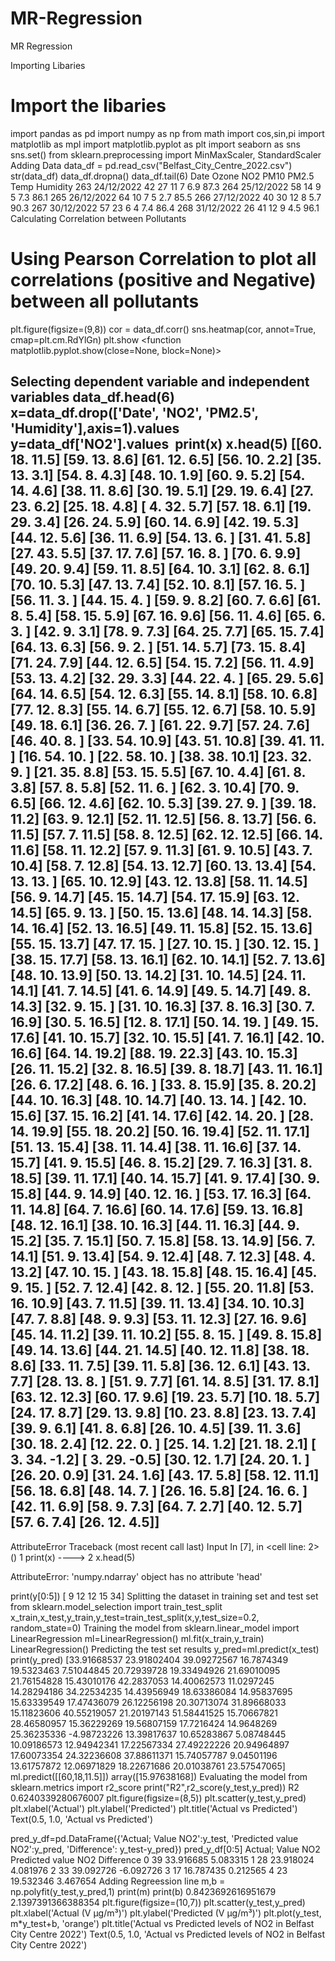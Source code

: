 # MR-Regression

MR Regression

Importing Libaries
# Import the libaries
import pandas as pd
import numpy as np
from math import cos,sin,pi
import matplotlib as mpl
import matplotlib.pyplot as plt
import seaborn as sns
sns.set()
from sklearn.preprocessing import MinMaxScaler, StandardScaler
​
Adding Data
data_df = pd.read_csv("Belfast_City_Centre_2022.csv")
str(data_df)
data_df.dropna()
data_df.tail(6)
Date	Ozone	NO2	PM10	PM2.5	Temp	Humidity
263	24/12/2022	42	27	11	7	6.9	87.3
264	25/12/2022	58	14	9	5	7.3	86.1
265	26/12/2022	64	10	7	5	2.7	85.5
266	27/12/2022	40	30	12	8	5.7	90.3
267	30/12/2022	57	23	6	4	7.4	86.4
268	31/12/2022	26	41	12	9	4.5	96.1
Calculating Correlation between Pollutants
# Using Pearson Correlation to plot all correlations (positive and Negative) between all pollutants
plt.figure(figsize=(9,8))
cor = data_df.corr()
sns.heatmap(cor, annot=True, cmap=plt.cm.RdYlGn)
plt.show
<function matplotlib.pyplot.show(close=None, block=None)>

Selecting dependent variable and independent variables
data_df.head(6)
x=data_df.drop(['Date', 'NO2', 'PM2.5', 'Humidity'],axis=1).values
y=data_df['NO2'].values
​
print(x)
x.head(5)
[[60.  18.  11.5]
 [59.  13.   8.6]
 [61.  12.   6.5]
 [56.  10.   2.2]
 [35.  13.   3.1]
 [54.   8.   4.3]
 [48.  10.   1.9]
 [60.   9.   5.2]
 [54.  14.   4.6]
 [38.  11.   8.6]
 [30.  19.   5.1]
 [29.  19.   6.4]
 [27.  23.   6.2]
 [25.  18.   4.8]
 [ 4.  32.   5.7]
 [57.  18.   6.1]
 [19.  29.   3.4]
 [26.  24.   5.9]
 [60.  14.   6.9]
 [42.  19.   5.3]
 [44.  12.   5.6]
 [36.  11.   6.9]
 [54.  13.   6. ]
 [31.  41.   5.8]
 [27.  43.   5.5]
 [37.  17.   7.6]
 [57.  16.   8. ]
 [70.   6.   9.9]
 [49.  20.   9.4]
 [59.  11.   8.5]
 [64.  10.   3.1]
 [62.   8.   6.1]
 [70.  10.   5.3]
 [47.  13.   7.4]
 [52.  10.   8.1]
 [57.  16.   5. ]
 [56.  11.   3. ]
 [44.  15.   4. ]
 [59.   9.   8.2]
 [60.   7.   6.6]
 [61.   8.   5.4]
 [58.  15.   5.9]
 [67.  16.   9.6]
 [56.  11.   4.6]
 [65.   6.   3. ]
 [42.   9.   3.1]
 [78.   9.   7.3]
 [64.  25.   7.7]
 [65.  15.   7.4]
 [64.  13.   6.3]
 [56.   9.   2. ]
 [51.  14.   5.7]
 [73.  15.   8.4]
 [71.  24.   7.9]
 [44.  12.   6.5]
 [54.  15.   7.2]
 [56.  11.   4.9]
 [53.  13.   4.2]
 [32.  29.   3.3]
 [44.  22.   4. ]
 [65.  29.   5.6]
 [64.  14.   6.5]
 [54.  12.   6.3]
 [55.  14.   8.1]
 [58.  10.   6.8]
 [77.  12.   8.3]
 [55.  14.   6.7]
 [55.  12.   6.7]
 [58.  10.   5.9]
 [49.  18.   6.1]
 [36.  26.   7. ]
 [61.  22.   9.7]
 [57.  24.   7.6]
 [46.  40.   8. ]
 [33.  54.  10.9]
 [43.  51.  10.8]
 [39.  41.  11. ]
 [16.  54.  10. ]
 [22.  58.  10. ]
 [38.  38.  10.1]
 [23.  32.   9. ]
 [21.  35.   8.8]
 [53.  15.   5.5]
 [67.  10.   4.4]
 [61.   8.   3.8]
 [57.   8.   5.8]
 [52.  11.   6. ]
 [62.   3.  10.4]
 [70.   9.   6.5]
 [66.  12.   4.6]
 [62.  10.   5.3]
 [39.  27.   9. ]
 [39.  18.  11.2]
 [63.   9.  12.1]
 [52.  11.  12.5]
 [56.   8.  13.7]
 [56.   6.  11.5]
 [57.   7.  11.5]
 [58.   8.  12.5]
 [62.  12.  12.5]
 [66.  14.  11.6]
 [58.  11.  12.2]
 [57.   9.  11.3]
 [61.   9.  10.5]
 [43.   7.  10.4]
 [58.   7.  12.8]
 [54.  13.  12.7]
 [60.  13.  13.4]
 [54.  13.  13. ]
 [65.  10.  12.9]
 [43.  12.  13.8]
 [58.  11.  14.5]
 [56.   9.  14.7]
 [45.  15.  14.7]
 [54.  17.  15.9]
 [63.  12.  14.5]
 [65.   9.  13. ]
 [50.  15.  13.6]
 [48.  14.  14.3]
 [58.  14.  16.4]
 [52.  13.  16.5]
 [49.  11.  15.8]
 [52.  15.  13.6]
 [55.  15.  13.7]
 [47.  17.  15. ]
 [27.  10.  15. ]
 [30.  12.  15. ]
 [38.  15.  17.7]
 [58.  13.  16.1]
 [62.  10.  14.1]
 [52.   7.  13.6]
 [48.  10.  13.9]
 [50.  13.  14.2]
 [31.  10.  14.5]
 [24.  11.  14.1]
 [41.   7.  14.5]
 [41.   6.  14.9]
 [49.   5.  14.7]
 [49.   8.  14.3]
 [32.   9.  15. ]
 [31.  10.  16.3]
 [37.   8.  16.3]
 [30.   7.  16.9]
 [30.   5.  16.5]
 [12.   8.  17.1]
 [50.  14.  19. ]
 [49.  15.  17.6]
 [41.  10.  15.7]
 [32.  10.  15.5]
 [41.   7.  16.1]
 [42.  10.  16.6]
 [64.  14.  19.2]
 [88.  19.  22.3]
 [43.  10.  15.3]
 [26.  11.  15.2]
 [32.   8.  16.5]
 [39.   8.  18.7]
 [43.  11.  16.1]
 [26.   6.  17.2]
 [48.   6.  16. ]
 [33.   8.  15.9]
 [35.   8.  20.2]
 [44.  10.  16.3]
 [48.  10.  14.7]
 [40.  13.  14. ]
 [42.  10.  15.6]
 [37.  15.  16.2]
 [41.  14.  17.6]
 [42.  14.  20. ]
 [28.  14.  19.9]
 [55.  18.  20.2]
 [50.  16.  19.4]
 [52.  11.  17.1]
 [51.  13.  15.4]
 [38.  11.  14.4]
 [38.  11.  16.6]
 [37.  14.  15.7]
 [41.   9.  15.5]
 [46.   8.  15.2]
 [29.   7.  16.3]
 [31.   8.  18.5]
 [39.  11.  17.1]
 [40.  14.  15.7]
 [41.   9.  17.4]
 [30.   9.  15.8]
 [44.   9.  14.9]
 [40.  12.  16. ]
 [53.  17.  16.3]
 [64.  11.  14.8]
 [64.   7.  16.6]
 [60.  14.  17.6]
 [59.  13.  16.8]
 [48.  12.  16.1]
 [38.  10.  16.3]
 [44.  11.  16.3]
 [44.   9.  15.2]
 [35.   7.  15.1]
 [50.   7.  15.8]
 [58.  13.  14.9]
 [56.   7.  14.1]
 [51.   9.  13.4]
 [54.   9.  12.4]
 [48.   7.  12.3]
 [48.   4.  13.2]
 [47.  10.  15. ]
 [43.  18.  15.8]
 [48.  15.  16.4]
 [45.   9.  15. ]
 [52.   7.  12.4]
 [42.   8.  12. ]
 [55.  20.  11.8]
 [53.  16.  10.9]
 [43.   7.  11.5]
 [39.  11.  13.4]
 [34.  10.  10.3]
 [47.   7.   8.8]
 [48.   9.   9.3]
 [53.  11.  12.3]
 [27.  16.   9.6]
 [45.  14.  11.2]
 [39.  11.  10.2]
 [55.   8.  15. ]
 [49.   8.  15.8]
 [49.  14.  13.6]
 [44.  21.  14.5]
 [40.  12.  11.8]
 [38.  18.   8.6]
 [33.  11.   7.5]
 [39.  11.   5.8]
 [36.  12.   6.1]
 [43.  13.   7.7]
 [28.  13.   8. ]
 [51.   9.   7.7]
 [61.  14.   8.5]
 [31.  17.   8.1]
 [63.  12.  12.3]
 [60.  17.   9.6]
 [19.  23.   5.7]
 [10.  18.   5.7]
 [24.  17.   8.7]
 [29.  13.   9.8]
 [10.  23.   8.8]
 [23.  13.   7.4]
 [39.   9.   6.1]
 [41.   8.   6.8]
 [26.  10.   4.5]
 [39.  11.   3.6]
 [30.  18.   2.4]
 [12.  22.   0. ]
 [25.  14.   1.2]
 [21.  18.   2.1]
 [ 3.  34.  -1.2]
 [ 3.  29.  -0.5]
 [30.  12.   1.7]
 [24.  20.   1. ]
 [26.  20.   0.9]
 [31.  24.   1.6]
 [43.  17.   5.8]
 [58.  12.  11.1]
 [56.  18.   6.8]
 [48.  14.   7. ]
 [26.  16.   5.8]
 [24.  16.   6. ]
 [42.  11.   6.9]
 [58.   9.   7.3]
 [64.   7.   2.7]
 [40.  12.   5.7]
 [57.   6.   7.4]
 [26.  12.   4.5]]
---------------------------------------------------------------------------
AttributeError                            Traceback (most recent call last)
Input In [7], in <cell line: 2>()
      1 print(x)
----> 2 x.head(5)

AttributeError: 'numpy.ndarray' object has no attribute 'head'

print(y[0:5])
[ 9 12 12 15 34]
Splitting the dataset in training set and test set
from sklearn.model_selection import train_test_split
x_train,x_test,y_train,y_test=train_test_split(x,y,test_size=0.2, random_state=0)
Training the model
from sklearn.linear_model import LinearRegression
ml=LinearRegression()
ml.fit(x_train,y_train)
LinearRegression()
Predicting the test set results
y_pred=ml.predict(x_test)
print(y_pred)
[33.91668537 23.91802404 39.09272567 16.7874349  19.5323463   7.51044845
 20.72939728 19.33494926 21.69010095 21.76154828 15.43010176 42.2837053
 14.40062573 11.0297245  14.28294186 34.22534235 14.43956949 18.63386084
 14.95837695 15.63339549 17.47436079 26.12256198 20.30713074 31.89668033
 15.11823606 40.55219057 21.20197143 51.58441525 15.70667821 28.46580957
 15.36229269 19.56807159 17.7216424  14.9648269  25.36235336 -4.98723226
 13.39817637 10.65283867  5.08748445 10.09186573 12.94942341 17.22567334
 27.49222226 20.94964897 17.60073354 24.32236608 37.88611371 15.74057787
  9.04501196 13.61757872 12.06971829 18.22671686 20.01038761 23.57547065]
ml.predict([[60,18,11.5]])
array([15.97638168])
Evaluating the model
from sklearn.metrics import r2_score
print("R2",r2_score(y_test,y_pred))
R2 0.6240339280676007
plt.figure(figsize=(8,5))
plt.scatter(y_test,y_pred)
plt.xlabel('Actual')
plt.ylabel('Predicted')
plt.title('Actual vs Predicted')
​
​
Text(0.5, 1.0, 'Actual vs Predicted')

pred_y_df=pd.DataFrame({'Actual; Value NO2':y_test, 'Predicted value NO2':y_pred, 'Difference': y_test-y_pred})
pred_y_df[0:5]
Actual; Value NO2	Predicted value NO2	Difference
0	39	33.916685	5.083315
1	28	23.918024	4.081976
2	33	39.092726	-6.092726
3	17	16.787435	0.212565
4	23	19.532346	3.467654
Adding Regreession line
m,b = np.polyfit(y_test,y_pred,1)
print(m)
print(b)
0.8423692616951679
2.1397391366388354
plt.figure(figsize=(10,7))
plt.scatter(y_test,y_pred)
plt.xlabel('Actual (V µg/m³)')
plt.ylabel('Predicted (V µg/m³)')
plt.plot(y_test, m*y_test+b, 'orange')
plt.title('Actual vs Predicted levels of NO2 in Belfast City Centre 2022')
Text(0.5, 1.0, 'Actual vs Predicted levels of NO2 in Belfast City Centre 2022')
